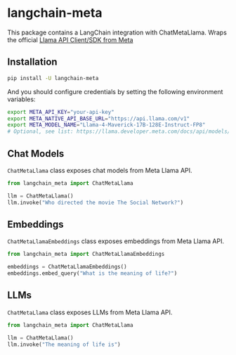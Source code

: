 # langchain-meta

This package contains a LangChain integration with ChatMetaLlama.
Wraps the official [Llama API Client/SDK from Meta](https://github.com/meta-llama/llama-api-python)

## Installation

```bash
pip install -U langchain-meta
```

And you should configure credentials by setting the following environment variables:

```bash
export META_API_KEY="your-api-key"
export META_NATIVE_API_BASE_URL="https://api.llama.com/v1"
export META_MODEL_NAME="Llama-4-Maverick-17B-128E-Instruct-FP8" 
# Optional, see list: https://llama.developer.meta.com/docs/api/models/
```

## Chat Models

`ChatMetaLlama` class exposes chat models from Meta Llama API.

```python
from langchain_meta import ChatMetaLlama

llm = ChatMetaLlama()
llm.invoke("Who directed the movie The Social Network?")
```

## Embeddings

`ChatMetaLlamaEmbeddings` class exposes embeddings from Meta Llama API.

```python
from langchain_meta import ChatMetaLlamaEmbeddings

embeddings = ChatMetaLlamaEmbeddings()
embeddings.embed_query("What is the meaning of life?")
```

## LLMs
`ChatMetaLlama` class exposes LLMs from Meta Llama API.

```python
from langchain_meta import ChatMetaLlama

llm = ChatMetaLlama()
llm.invoke("The meaning of life is")
```
